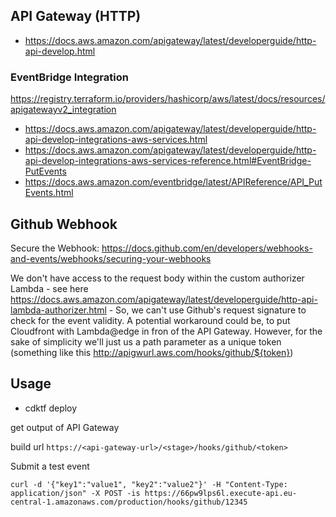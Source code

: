 ## API Gateway (HTTP)

- https://docs.aws.amazon.com/apigateway/latest/developerguide/http-api-develop.html

### EventBridge Integration

https://registry.terraform.io/providers/hashicorp/aws/latest/docs/resources/apigatewayv2_integration

- https://docs.aws.amazon.com/apigateway/latest/developerguide/http-api-develop-integrations-aws-services.html
- https://docs.aws.amazon.com/apigateway/latest/developerguide/http-api-develop-integrations-aws-services-reference.html#EventBridge-PutEvents
- https://docs.aws.amazon.com/eventbridge/latest/APIReference/API_PutEvents.html

## Github Webhook

Secure the Webhook: https://docs.github.com/en/developers/webhooks-and-events/webhooks/securing-your-webhooks

We don't have access to the request body within the custom authorizer Lambda - see here https://docs.aws.amazon.com/apigateway/latest/developerguide/http-api-lambda-authorizer.html - So, we can't use Github's request signature to check for the event validity. A potential workaround could be, to put Cloudfront with Lambda@edge in fron of the API Gateway. However, for the sake of simplicity we'll just us a path parameter as a unique token (something like this http://apigwurl.aws.com/hooks/github/${token})


## Usage

- cdktf deploy

get output of API Gateway

build url `https://<api-gateway-url>/<stage>/hooks/github/<token>`

Submit a test event

```
curl -d '{"key1":"value1", "key2":"value2"}' -H "Content-Type: application/json" -X POST -is https://66pw9lps6l.execute-api.eu-central-1.amazonaws.com/production/hooks/github/12345
```

